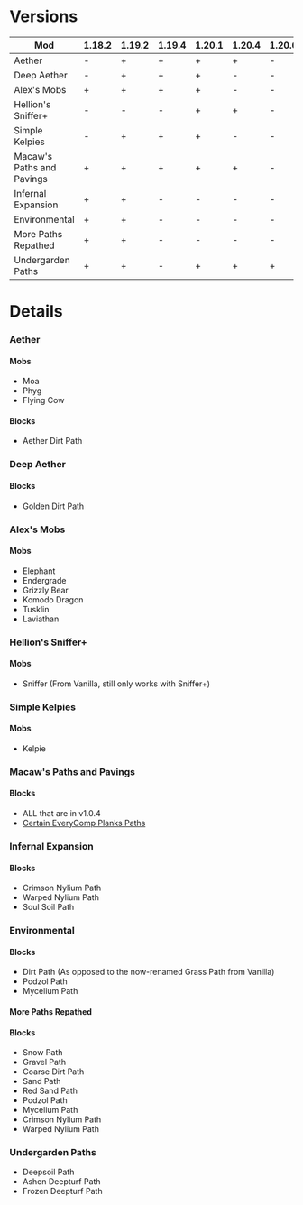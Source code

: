 # Versions
| Mod                       | 1.18.2 | 1.19.2 | 1.19.4 | 1.20.1 | 1.20.4 | 1.20.6 |
| ---                       | ---    | ---    | ---    | ---    | ---    | ---    |
| Aether                    | -      | +      | +      | +      | +      | -      |
| Deep Aether               | -      | +      | +      | +      | -      | -      |
| Alex's Mobs               | +      | +      | +      | +      | -      | -      |
| Hellion's Sniffer+        | -      | -      | -      | +      | +      | -      |
| Simple Kelpies            | -      | +      | +      | +      | -      | -      |
| Macaw's Paths and Pavings | +      | +      | +      | +      | +      | -      |
| Infernal Expansion        | +      | +      | -      | -      | -      | -      |
| Environmental             | +      | +      | -      | -      | -      | -      |
| More Paths Repathed       | +      | +      | -      | -      | -      | -      |
| Undergarden Paths         | +      | +      | -      | +      | +      | +      |

# Details

### Aether
#### Mobs
- Moa
- Phyg
- Flying Cow
#### Blocks
- Aether Dirt Path

### Deep Aether
#### Blocks
- Golden Dirt Path

### Alex's Mobs
#### Mobs
- Elephant
- Endergrade
- Grizzly Bear
- Komodo Dragon
- Tusklin
- Laviathan

### Hellion's Sniffer+
#### Mobs
- Sniffer (From Vanilla, still only works with Sniffer+)

### Simple Kelpies
#### Mobs
- Kelpie

### Macaw's Paths and Pavings
#### Blocks
- ALL that are in v1.0.4
- [Certain EveryComp Planks Paths](https://github.com/VoidLeech/Paths-Are-Roads/issues/10)

### Infernal Expansion
#### Blocks
- Crimson Nylium Path
- Warped Nylium Path
- Soul Soil Path

### Environmental
#### Blocks
- Dirt Path (As opposed to the now-renamed Grass Path from Vanilla)
- Podzol Path
- Mycelium Path

#### More Paths Repathed
#### Blocks
- Snow Path
- Gravel Path
- Coarse Dirt Path
- Sand Path
- Red Sand Path
- Podzol Path
- Mycelium Path
- Crimson Nylium Path
- Warped Nylium Path

### Undergarden Paths
- Deepsoil Path
- Ashen Deepturf Path
- Frozen Deepturf Path